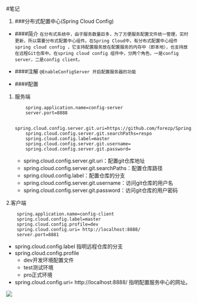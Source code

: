 #笔记
1. ###分布式配置中心(Spring Cloud Config)
  - ####简介
    `在分布式系统中，由于服务数量巨多，为了方便服务配置文件统一管理，实时更新，所以需要分布式配置中心组件。在Spring Cloud中，有分布式配置中心组件spring cloud config ，它支持配置服务放在配置服务的内存中（即本地），也支持放在远程Git仓库中。在spring cloud config 组件中，分两个角色，一是config server，二是config client。`
    
  - ####注解
    `@EnableConfigServer 开启配置服务器的功能`
    
  - ####配置
1. 服务端
  
    ```
        spring.application.name=config-server
        server.port=8888
        
        spring.cloud.config.server.git.uri=https://github.com/forezp/SpringcloudConfig/
        spring.cloud.config.server.git.searchPaths=respo
        spring.cloud.config.label=master
        spring.cloud.config.server.git.username=
        spring.cloud.config.server.git.password=
    ```
    - spring.cloud.config.server.git.uri：配置git仓库地址
    - spring.cloud.config.server.git.searchPaths：配置仓库路径
    - spring.cloud.config.label：配置仓库的分支
    - spring.cloud.config.server.git.username：访问git仓库的用户名
    - spring.cloud.config.server.git.password：访问git仓库的用户密码
    
2.客户端

        spring.application.name=config-client
        spring.cloud.config.label=master
        spring.cloud.config.profile=dev
        spring.cloud.config.uri= http://localhost:8888/
        server.port=8881
        
   - spring.cloud.config.label 指明远程仓库的分支
   - spring.cloud.config.profile
        - dev开发环境配置文件
        - test测试环境
        - pro正式环境
   -  spring.cloud.config.uri= http://localhost:8888/ 指明配置服务中心的网址。
   
![](http://upload-images.jianshu.io/upload_images/2279594-40ecbed6d38573d9.png?imageMogr2/auto-orient/strip%7CimageView2/2/w/600)
     
    